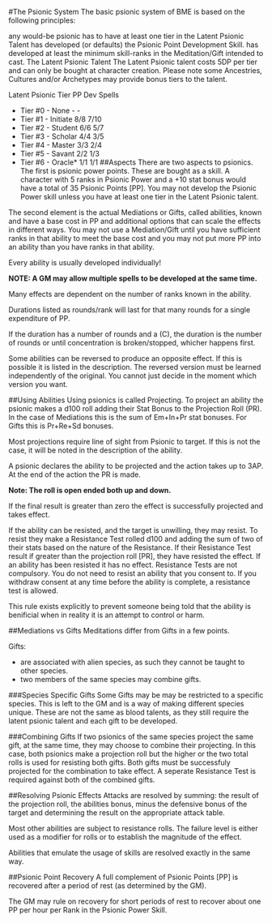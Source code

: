 #The Psionic System
The basic psionic system of BME is based on the following principles:

any would-be psionic has to have at least one tier in the Latent Psionic Talent
has developed (or defaults) the Psionic Point Development Skill.
has developed at least the minimum skill-ranks in the Meditation/Gift intended to cast.
The Latent Psionic Talent
The Latent Psionic talent costs 5DP per tier and can only be bought at character creation. Please note some Ancestries, Cultures and/or Archetypes may provide bonus tiers to the talent.

Latent Psionic Tier	PP Dev	Spells
- Tier #0 - None	-	-
- Tier #1 - Initiate	8/8	7/10
- Tier #2 - Student	6/6	5/7
- Tier #3 - Scholar	4/4	3/5
- Tier #4 - Master	3/3	2/4
- Tier #5 - Savant	2/2	1/3
- Tier #6 - Oracle*	1/1	1/1
##Aspects
There are two aspects to psionics. The first is psionic power points. These are bought as a skill. A character with 5 ranks in Psionic Power and a +10 stat bonus would have a total of 35 Psionic Points [PP]. You may not develop the Psionic Power skill unless you have at least one tier in the Latent Psionic talent.

The second element is the actual Mediations or Gifts, called abilities, known and have a base cost in PP and additional options that can scale the effects in different ways. You may not use a Mediation/Gift until you have sufficient ranks in that ability to meet the base cost and you may not put more PP into an ability than you have ranks in that ability.

Every ability is usually developed individually!

**NOTE: A GM may allow multiple spells to be developed at the same time.**

Many effects are dependent on the number of ranks known in the ability.

Durations listed as rounds/rank will last for that many rounds for a single expenditure of PP.

If the duration has a number of rounds and a (C), the duration is the number of rounds or until concentration is broken/stopped, whicher happens first.

Some abilities can be reversed to produce an opposite effect. If this is possible it is listed in the description. The reversed version must be learned independently of the original. You cannot just decide in the moment which version you want.

##Using Abilities
Using psionics is called Projecting. To project an ability the psionic makes a d100 roll adding their Stat Bonus to the Projection Roll (PR). In the case of Mediations this is the sum of Em+In+Pr stat bonuses. For Gifts this is Pr+Re+Sd bonuses.

Most projections require line of sight from Psionic to target. If this is not the case, it will be noted in the description of the ability.

A psionic declares the ability to be projected and the action takes up to 3AP. At the end of the action the PR is made.

**Note: The roll is open ended both up and down.**

If the final result is greater than zero the effect is successfully projected and takes effect.

If the ability can be resisted, and the target is unwilling, they may resist. To resist they make a Resistance Test rolled d100 and adding the sum of two of their stats based on the nature of the Resistance. If their Resistance Test result if greater than the projection roll [PR], they have resisted the effect. If an ability has been resisted it has no effect. Resistance Tests are not compulsory. You do not need to resist an ability that you consent to. If you withdraw consent at any time before the ability is complete, a resistance test is allowed.

This rule exists explicitly to prevent someone being told that the ability is benificial when in reality it is an attempt to control or harm.

##Mediations vs Gifts
Meditations differ from Gifts in a few points.

Gifts:
- are associated with alien species, as such they cannot be taught to other species.
- two members of the same species may combine gifts.

###Species Specific Gifts
Some Gifts may be may be restricted to a specific species. This is left to the GM and is a way of making different species unique. These are not the same as blood talents, as they still require the latent psionic talent and each gift to be developed.

###Combining Gifts
If two psionics of the same species project the same gift, at the same time, they may choose to combine their projecting. In this case, both psionics make a projection roll but the higher or the two total rolls is used for resisting both gifts. Both gifts must be successfuly projected for the combination to take effect. A seperate Resistance Test is required against both of the combined gifts.

##Resolving Psionic Effects
Attacks are resolved by summing: the result of the projection roll, the abilities bonus, minus the defensive bonus of the target and determining the result on the appropriate attack table.

Most other abilities are subject to resistance rolls. The failure level is either used as a modifier for rolls or to establish the magnitude of the effect.

Abilities that emulate the usage of skills are resolved exactly in the same way.

##Psionic Point Recovery
A full complement of Psionic Points [PP] is recovered after a period of rest (as determined by the GM).

The GM may rule on recovery for short periods of rest to recover about one PP per hour per Rank in the Psionic Power Skill.
